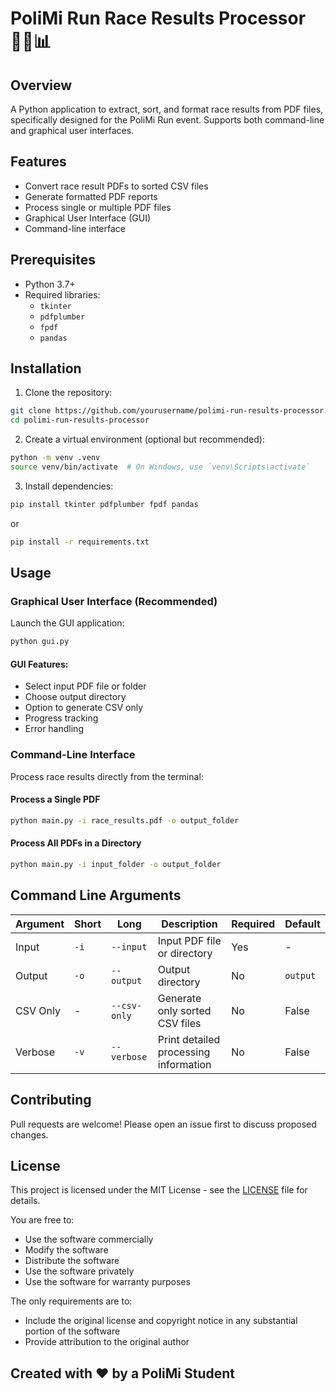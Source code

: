 # PoliMi Run Race Results Processor 🏃‍♂️📊

## Overview
A Python application to extract, sort, and format race results from PDF files, specifically designed for the PoliMi Run event. Supports both command-line and graphical user interfaces.

## Features
- Convert race result PDFs to sorted CSV files
- Generate formatted PDF reports
- Process single or multiple PDF files
- Graphical User Interface (GUI)
- Command-line interface

## Prerequisites
- Python 3.7+
- Required libraries: 
  * `tkinter`
  * `pdfplumber`
  * `fpdf`
  * `pandas`

## Installation

1. Clone the repository:
```bash
git clone https://github.com/yourusername/polimi-run-results-processor.git
cd polimi-run-results-processor
```

2. Create a virtual environment (optional but recommended):
```bash
python -m venv .venv
source venv/bin/activate  # On Windows, use `venv\Scripts\activate`
```

3. Install dependencies:
```bash
pip install tkinter pdfplumber fpdf pandas
```
or
```bash
pip install -r requirements.txt
```

## Usage

### Graphical User Interface (Recommended)
Launch the GUI application:
```bash
python gui.py
```

#### GUI Features:
- Select input PDF file or folder
- Choose output directory
- Option to generate CSV only
- Progress tracking
- Error handling

### Command-Line Interface
Process race results directly from the terminal:

#### Process a Single PDF
```bash
python main.py -i race_results.pdf -o output_folder
```

#### Process All PDFs in a Directory
```bash
python main.py -i input_folder -o output_folder
```

## Command Line Arguments

| Argument | Short | Long | Description | Required | Default |
|----------|-------|------|-------------|----------|---------|
| Input | `-i` | `--input` | Input PDF file or directory | Yes | - |
| Output | `-o` | `--output` | Output directory | No | `output` |
| CSV Only | - | `--csv-only` | Generate only sorted CSV files | No | False |
| Verbose | `-v` | `--verbose` | Print detailed processing information | No | False |

## Contributing
Pull requests are welcome! Please open an issue first to discuss proposed changes.

## License

This project is licensed under the MIT License - see the [LICENSE](LICENSE) file for details.

You are free to:
- Use the software commercially
- Modify the software
- Distribute the software
- Use the software privately
- Use the software for warranty purposes

The only requirements are to:
- Include the original license and copyright notice in any substantial portion of the software
- Provide attribution to the original author

## Created with ❤️ by a PoliMi Student